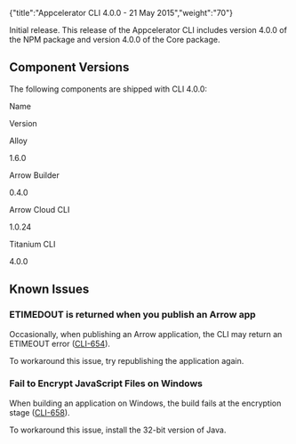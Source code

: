 {"title":"Appcelerator CLI 4.0.0 - 21 May 2015","weight":"70"} 

Initial release. This release of the Appcelerator CLI includes version 4.0.0 of the NPM package and version 4.0.0 of the Core package.

## Component Versions

The following components are shipped with CLI 4.0.0:

Name

Version

Alloy

1.6.0

Arrow Builder

0.4.0

Arrow Cloud CLI

1.0.24

Titanium CLI

4.0.0

## Known Issues

### ETIMEDOUT is returned when you publish an Arrow app

Occasionally, when publishing an Arrow application, the CLI may return an ETIMEOUT error ([CLI-654](https://jira.appcelerator.org/browse/CLI-654)).

To workaround this issue, try republishing the application again.

### Fail to Encrypt JavaScript Files on Windows

When building an application on Windows, the build fails at the encryption stage ([CLI-658](https://jira.appcelerator.org/browse/CLI-658)).

To workaround this issue, install the 32-bit version of Java.